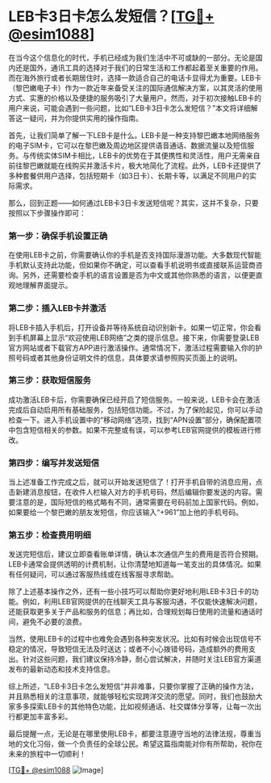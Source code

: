 # LEB卡3日卡怎么发短信？[[TG💪+ @esim1088](https://t.me/s/esim1088)]

在当今这个信息化的时代，手机已经成为我们生活中不可或缺的一部分。无论是国内还是国外，通讯工具的选择对于我们的日常生活和工作都起着至关重要的作用。而在海外旅行或者长期居住时，选择一款适合自己的电话卡显得尤为重要。LEB卡（黎巴嫩电子卡）作为一款近年来备受关注的国际通信解决方案，以其灵活的使用方式、实惠的价格以及便捷的服务吸引了大量用户。然而，对于初次接触LEB卡的用户来说，可能会遇到一些问题，比如“LEB卡3日卡怎么发短信？”本文将详细解答这一疑问，并为你提供实用的操作指南。

首先，让我们简单了解一下LEB卡是什么。LEB卡是一种支持黎巴嫩本地网络服务的电子SIM卡，它可以在黎巴嫩及周边地区提供语音通话、数据流量以及短信服务。与传统实体SIM卡相比，LEB卡的优势在于其便携性和灵活性，用户无需亲自前往黎巴嫩就能在线购买并激活卡片，极大地简化了流程。此外，LEB卡还提供了多种套餐供用户选择，包括短期卡（如3日卡）、长期卡等，以满足不同用户的实际需求。

那么，回到正题——如何通过LEB卡3日卡发送短信呢？其实，这并不复杂，只要按照以下步骤操作即可：

### **第一步：确保手机设置正确**
在使用LEB卡之前，你需要确认你的手机是否支持国际漫游功能。大多数现代智能手机默认支持此功能，但如果你不确定，可以查看手机说明书或直接联系运营商咨询。另外，还需要检查手机的语言设置是否为中文或其他你熟悉的语言，以便更直观地理解界面提示。

### **第二步：插入LEB卡并激活**
将LEB卡插入手机后，打开设备并等待系统自动识别新卡。如果一切正常，你会看到手机屏幕上显示“欢迎使用LEB网络”之类的提示信息。接下来，你需要登录LEB官方网站或者下载官方APP进行激活操作。通常情况下，激活过程需要输入你的护照号码或者其他身份证明文件的信息，具体要求请参照购买页面上的说明。

### **第三步：获取短信服务**
成功激活LEB卡后，你需要确保已经开启了短信服务。一般来说，LEB卡会在激活完成后自动启用所有基础服务，包括短信功能。不过，为了保险起见，你可以手动检查一下。进入手机设置中的“移动网络”选项，找到“APN设置”部分，确保配置项中包含短信相关的参数。如果不完整或有误，可以参考LEB官网提供的模板进行修改。

### **第四步：编写并发送短信**
当上述准备工作完成之后，就可以开始发送短信了！打开手机自带的消息应用，点击新建消息按钮，在收件人栏输入对方的手机号码，然后编辑你要发送的内容。需要注意的是，国际短信的格式略有不同，通常需要在号码前加上国家代码。例如，如果要给一个黎巴嫩的朋友发短信，你应该输入“+961”加上他的手机号码。

### **第五步：检查费用明细**
发送完短信后，建议立即查看账单详情，确认本次通信产生的费用是否符合预期。LEB卡通常会提供透明的计费机制，让你清楚地知道每一笔支出的具体情况。如果有任何疑问，可以通过客服热线或在线客服寻求帮助。

除了上述基本操作之外，还有一些小技巧可以帮助你更好地利用LEB卡3日卡的功能。例如，利用LEB官网提供的在线聊天工具与客服沟通，不仅能快速解决问题，还能获取更多关于产品和服务的信息；再比如，合理规划每日使用的流量和通话时间，避免不必要的浪费。

当然，使用LEB卡的过程中也难免会遇到各种突发状况。比如有时候会出现信号不稳定的情况，导致短信无法及时送达；或者不小心拨错号码，造成额外的费用支出。针对这些问题，我们建议保持冷静，耐心尝试解决，并随时关注LEB官方渠道发布的最新动态和技术支持信息。

综上所述，“LEB卡3日卡怎么发短信”并非难事，只要你掌握了正确的操作方法，并且熟悉相关的注意事项，就能够轻松实现跨洋交流的愿望。同时，我们也鼓励大家多多探索LEB卡的其他特色功能，比如视频通话、社交媒体分享等，让每一次出行都更加丰富多彩。

最后提醒一点，无论是在哪里使用LEB卡，都要注意遵守当地的法律法规，尊重当地的文化习俗，做一个负责任的全球公民。希望这篇指南能对你有所帮助，祝你在未来的旅程中一切顺利！

[[TG💪+ @esim1088](https://t.me/s/esim1088) ![Image](https://i.postimg.cc/4NQfJmqS/Snipaste-2025-05-13-00-14-12.png)]